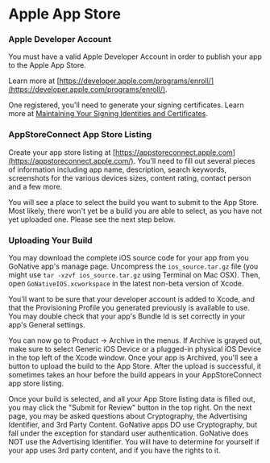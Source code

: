 # Apple App Store

### **Apple Developer Account**

You must have a valid Apple Developer Account in order to publish your app to the Apple App Store.

Learn more at [https://developer.apple.com/programs/enroll/](https://developer.apple.com/programs/enroll/).

One registered, you'll need to generate your signing certificates. Learn more at [Maintaining Your Signing Identities and Certificates](https://developer.apple.com/library/ios/documentation/IDEs/Conceptual/AppDistributionGuide/MaintainingCertificates/MaintainingCertificates.html).

### **AppStoreConnect App Store Listing**

Create your app store listing at [https://appstoreconnect.apple.com](https://appstoreconnect.apple.com/). You'll need to fill out several pieces of information including app name, description, search keywords, screenshots for the various devices sizes, content rating, contact person and a few more.

You will see a place to select the build you want to submit to the App Store. Most likely, there won't yet be a build you are able to select, as you have not yet uploaded one. Please see the next step below.

### **Uploading Your Build**

You may download the complete iOS source code for your app from you GoNative app's manage page. Uncompress the `ios_source.tar.gz` file \(you might use `tar -xzvf ios_source.tar.gz` using Terminal on Mac OSX\). Then, open `GoNativeIOS.xcworkspace` in the latest non-beta version of Xcode.

You'll want to be sure that your developer account is added to Xcode, and that the Provisioning Profile you generated previously is available to use. You may double check that your app's Bundle Id is set correctly in your app's General settings.

You can now go to Product -&gt; Archive in the menus. If Archive is grayed out, make sure to select Generic iOS Device or a plugged-in physical iOS Device in the top left of the Xcode window. Once your app is Archived, you'll see a button to upload the build to the App Store. After the upload is successful, it sometimes takes an hour before the build appears in your AppStoreConnect app store listing.

Once your build is selected, and all your App Store listing data is filled out, you may click the "Submit for Review" button in the top right. On the next page, you may be asked questions about Cryptography, the Advertising Identifier, and 3rd Party Content. GoNative apps DO use Cryptography, but fall under the exception for standard user authentication. GoNative does NOT use the Advertising Identifier. You will have to determine for yourself if your app uses 3rd party content, and if you have the rights to it.

